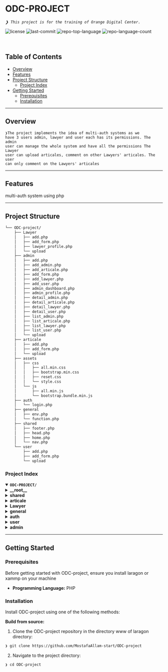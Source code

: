 <div align="left" style="position: relative;">
<h1>ODC-PROJECT</h1>
<p align="left">
	<em><code>❯ This project is for the training of Orange Digital Center.
</code></em>
</p>
<p align="left">
	<img src="https://img.shields.io/github/license/MostafaAllam-start/ODC-project?style=default&logo=opensourceinitiative&logoColor=white&color=0080ff" alt="license">
	<img src="https://img.shields.io/github/last-commit/MostafaAllam-start/ODC-project?style=default&logo=git&logoColor=white&color=0080ff" alt="last-commit">
	<img src="https://img.shields.io/github/languages/top/MostafaAllam-start/ODC-project?style=default&color=0080ff" alt="repo-top-language">
	<img src="https://img.shields.io/github/languages/count/MostafaAllam-start/ODC-project?style=default&color=0080ff" alt="repo-language-count">
</p>
<p align="left"><!-- default option, no dependency badges. -->
</p>
<p align="left">
	<!-- default option, no dependency badges. -->
</p>
</div>
<br clear="right">

##  Table of Contents

- [ Overview](#-overview)
- [ Features](#-features)
- [ Project Structure](#-project-structure)
  - [ Project Index](#-project-index)
- [ Getting Started](#-getting-started)
  - [ Prerequisites](#-prerequisites)
  - [ Installation](#-installation)
---

##  Overview

<code>❯The project implements the idea of multi-auth systems as we have 3 users admin, lawyer and user each has its permissions.
The admin user can manage the whole system and have all the permissions
The Lawyer user can upload articales, comment on other Lawyers' articales.
The user can only comment on the Lawyers' articales
</code>

---

##  Features

multi-auth system using php

---

##  Project Structure

```sh
└── ODC-project/
    ├── Lawyer
    │   ├── add.php
    │   ├── add_form.php
    │   ├── lawyer_profile.php
    │   └── upload
    ├── admin
    │   ├── add.php
    │   ├── add_admin.php
    │   ├── add_articale.php
    │   ├── add_form.php
    │   ├── add_lawyer.php
    │   ├── add_user.php
    │   ├── admin_dashboard.php
    │   ├── admin_profile.php
    │   ├── detail_admin.php
    │   ├── detail_articale.php
    │   ├── detail_lawyer.php
    │   ├── detail_user.php
    │   ├── list_admin.php
    │   ├── list_articale.php
    │   ├── list_lawyer.php
    │   ├── list_user.php
    │   └── upload
    ├── articale
    │   ├── add.php
    │   ├── add_form.php
    │   └── upload
    ├── assets
    │   ├── css
    │   │   ├── all.min.css
    │   │   ├── bootstrap.min.css
    │   │   ├── reset.css
    │   │   └── style.css
    │   └── js
    │       ├── all.min.js
    │       └── bootstrap.bundle.min.js
    ├── auth
    │   └── login.php
    ├── general
    │   ├── env.php
    │   └── function.php
    ├── shared
    │   ├── footer.php
    │   ├── head.php
    │   ├── home.php
    │   └── nav.php
    └── user
        ├── add.php
        ├── add_form.php
        └── upload
```


###  Project Index
<details open>
	<summary><b><code>ODC-PROJECT/</code></b></summary>
	<details> <!-- __root__ Submodule -->
		<summary><b>__root__</b></summary>
		<blockquote>
			<table>
			</table>
		</blockquote>
	</details>
	<details> <!-- shared Submodule -->
		<summary><b>shared</b></summary>
		<blockquote>
			<table>
			<tr>
				<td><b><a href='https://github.com/MostafaAllam-start/ODC-project/blob/master/shared/nav.php'>nav.php</a></b></td>
			</tr>
			<tr>
				<td><b><a href='https://github.com/MostafaAllam-start/ODC-project/blob/master/shared/home.php'>home.php</a></b></td>
			</tr>
			<tr>
				<td><b><a href='https://github.com/MostafaAllam-start/ODC-project/blob/master/shared/footer.php'>footer.php</a></b></td>
			</tr>
			<tr>
				<td><b><a href='https://github.com/MostafaAllam-start/ODC-project/blob/master/shared/head.php'>head.php</a></b></td>
			</tr>
			</table>
		</blockquote>
	</details>
	<details> <!-- articale Submodule -->
		<summary><b>articale</b></summary>
		<blockquote>
			<table>
			<tr>
				<td><b><a href='https://github.com/MostafaAllam-start/ODC-project/blob/master/articale/add.php'>add.php</a></b></td>
			</tr>
			<tr>
				<td><b><a href='https://github.com/MostafaAllam-start/ODC-project/blob/master/articale/add_form.php'>add_form.php</a></b></td>
			</tr>
			</table>
		</blockquote>
	</details>
	<details> <!-- Lawyer Submodule -->
		<summary><b>Lawyer</b></summary>
		<blockquote>
			<table>
			<tr>
				<td><b><a href='https://github.com/MostafaAllam-start/ODC-project/blob/master/Lawyer/lawyer_profile.php'>lawyer_profile.php</a></b></td>
			</tr>
			<tr>
				<td><b><a href='https://github.com/MostafaAllam-start/ODC-project/blob/master/Lawyer/add.php'>add.php</a></b></td>
			</tr>
			<tr>
				<td><b><a href='https://github.com/MostafaAllam-start/ODC-project/blob/master/Lawyer/add_form.php'>add_form.php</a></b></td>
			</tr>
			</table>
		</blockquote>
	</details>
	<details> <!-- general Submodule -->
		<summary><b>general</b></summary>
		<blockquote>
			<table>
			<tr>
				<td><b><a href='https://github.com/MostafaAllam-start/ODC-project/blob/master/general/env.php'>env.php</a></b></td>
			</tr>
			<tr>
				<td><b><a href='https://github.com/MostafaAllam-start/ODC-project/blob/master/general/function.php'>function.php</a></b></td>
			</tr>
			</table>
		</blockquote>
	</details>
	<details> <!-- auth Submodule -->
		<summary><b>auth</b></summary>
		<blockquote>
			<table>
			<tr>
				<td><b><a href='https://github.com/MostafaAllam-start/ODC-project/blob/master/auth/login.php'>login.php</a></b></td>
			</tr>
			</table>
		</blockquote>
	</details>
	<details> <!-- user Submodule -->
		<summary><b>user</b></summary>
		<blockquote>
			<table>
			<tr>
				<td><b><a href='https://github.com/MostafaAllam-start/ODC-project/blob/master/user/add.php'>add.php</a></b></td>
			</tr>
			<tr>
				<td><b><a href='https://github.com/MostafaAllam-start/ODC-project/blob/master/user/add_form.php'>add_form.php</a></b></td>
			</tr>
			</table>
		</blockquote>
	</details>
	<details> <!-- admin Submodule -->
		<summary><b>admin</b></summary>
		<blockquote>
			<table>
			<tr>
				<td><b><a href='https://github.com/MostafaAllam-start/ODC-project/blob/master/admin/detail_lawyer.php'>detail_lawyer.php</a></b></td>
			</tr>
			<tr>
				<td><b><a href='https://github.com/MostafaAllam-start/ODC-project/blob/master/admin/admin_dashboard.php'>admin_dashboard.php</a></b></td>
			</tr>
			<tr>
				<td><b><a href='https://github.com/MostafaAllam-start/ODC-project/blob/master/admin/admin_profile.php'>admin_profile.php</a></b></td>
			</tr>
			<tr>
				<td><b><a href='https://github.com/MostafaAllam-start/ODC-project/blob/master/admin/list_articale.php'>list_articale.php</a></b></td>
			</tr>
			<tr>
				<td><b><a href='https://github.com/MostafaAllam-start/ODC-project/blob/master/admin/add_lawyer.php'>add_lawyer.php</a></b></td>
			</tr>
			<tr>
				<td><b><a href='https://github.com/MostafaAllam-start/ODC-project/blob/master/admin/add.php'>add.php</a></b></td>
			</tr>
			<tr>
				<td><b><a href='https://github.com/MostafaAllam-start/ODC-project/blob/master/admin/detail_user.php'>detail_user.php</a></b></td>
			</tr>
			<tr>
				<td><b><a href='https://github.com/MostafaAllam-start/ODC-project/blob/master/admin/detail_articale.php'>detail_articale.php</a></b></td>
			</tr>
			<tr>
				<td><b><a href='https://github.com/MostafaAllam-start/ODC-project/blob/master/admin/add_user.php'>add_user.php</a></b></td>
			</tr>
			<tr>
				<td><b><a href='https://github.com/MostafaAllam-start/ODC-project/blob/master/admin/list_lawyer.php'>list_lawyer.php</a></b></td>
			</tr>
			<tr>
				<td><b><a href='https://github.com/MostafaAllam-start/ODC-project/blob/master/admin/detail_admin.php'>detail_admin.php</a></b></td>
			</tr>
			<tr>
				<td><b><a href='https://github.com/MostafaAllam-start/ODC-project/blob/master/admin/add_admin.php'>add_admin.php</a></b></td>
			</tr>
			<tr>
				<td><b><a href='https://github.com/MostafaAllam-start/ODC-project/blob/master/admin/list_user.php'>list_user.php</a></b></td>
			</tr>
			<tr>
				<td><b><a href='https://github.com/MostafaAllam-start/ODC-project/blob/master/admin/add_articale.php'>add_articale.php</a></b></td>
			</tr>
			<tr>
				<td><b><a href='https://github.com/MostafaAllam-start/ODC-project/blob/master/admin/add_form.php'>add_form.php</a></b></td>
			</tr>
			<tr>
				<td><b><a href='https://github.com/MostafaAllam-start/ODC-project/blob/master/admin/list_admin.php'>list_admin.php</a></b></td>
			</tr>
			</table>
		</blockquote>
	</details>
</details>

---
##  Getting Started

###  Prerequisites

Before getting started with ODC-project, ensure you install laragon or xammp on your machine

- **Programming Language:** PHP


###  Installation

Install ODC-project using one of the following methods:

**Build from source:**

1. Clone the ODC-project repository in the directory www of laragon directory:
```sh
❯ git clone https://github.com/MostafaAllam-start/ODC-project
```

2. Navigate to the project directory:
```sh
❯ cd ODC-project
```
